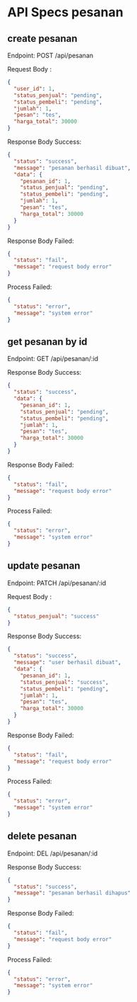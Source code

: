 # API Specs pesanan

## create pesanan

Endpoint: POST /api/pesanan

Request Body :

```json
{
  "user_id": 1,
  "status_penjual": "pending",
  "status_pembeli": "pending",
  "jumlah": 1,
  "pesan": "tes",
  "harga_total": 30000
}
```

Response Body Success:

```json
{
  "status": "success",
  "message": "pesanan berhasil dibuat",
  "data": {
    "pesanan_id": 1,
    "status_penjual": "pending",
    "status_pembeli": "pending",
    "jumlah": 1,
    "pesan": "tes",
    "harga_total": 30000
  }
}
```

Response Body Failed:

```json
{
  "status": "fail",
  "message": "request body error"
}
```

Process Failed:

```json
{
  "status": "error",
  "message": "system error"
}
```

## get pesanan by id

Endpoint: GET /api/pesanan/:id

Response Body Success:

```json
{
  "status": "success",
  "data": {
    "pesanan_id": 1,
    "status_penjual": "pending",
    "status_pembeli": "pending",
    "jumlah": 1,
    "pesan": "tes",
    "harga_total": 30000
  }
}
```

Response Body Failed:

```json
{
  "status": "fail",
  "message": "request body error"
}
```

Process Failed:

```json
{
  "status": "error",
  "message": "system error"
}
```

## update pesanan

Endpoint: PATCH /api/pesanan/:id

Request Body :

```json
{
  "status_penjual": "success"
}
```

Response Body Success:

```json
{
  "status": "success",
  "message": "user berhasil dibuat",
  "data": {
    "pesanan_id": 1,
    "status_penjual": "success",
    "status_pembeli": "pending",
    "jumlah": 1,
    "pesan": "tes",
    "harga_total": 30000
  }
}
```

Response Body Failed:

```json
{
  "status": "fail",
  "message": "request body error"
}
```

Process Failed:

```json
{
  "status": "error",
  "message": "system error"
}
```

## delete pesanan

Endpoint: DEL /api/pesanan/:id

Response Body Success:

```json
{
  "status": "success",
  "message": "pesanan berhasil dihapus"
}
```

Response Body Failed:

```json
{
  "status": "fail",
  "message": "request body error"
}
```

Process Failed:

```json
{
  "status": "error",
  "message": "system error"
}
```
